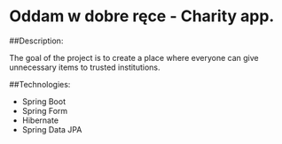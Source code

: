 # Oddam w dobre ręce - Charity app.
##Description:


The goal of the project is to create a place where everyone can give unnecessary items to trusted institutions.

##Technologies:
<ul>
<li>Spring Boot</li>
<li>Spring Form</li>
<li>Hibernate</li>
<li>Spring Data JPA</li>

</ul>